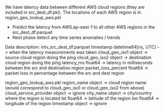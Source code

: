 
We have latency data between different AWS cloud regions (they are included in src_dest_df.pkl). The locations of each AWS region is in region_geo_lookup_aws.pkl
- Predict the latency from AWS.ap-east-1 to all other AWS regions in the src_dest_df.parquet
- Next phase detect any time series anomalies / trends 

Data description: 
intv_src_dest_df.parquet
timestamp              datetime64[ns, UTC] -> when the latency measurements was taken
cloud_geo_iso1                      object -> source cloud region doing the ping
cloud_geo_iso2                      object -> destination cloud region doing the ping
latency_ms                         float64 -> latency in milliseconds between the src and destination region
packet_loss_percent                float64 -> packet loss in percentage between the src and dest region 

region_geo_lookup_aws.pkl
region_name                object -> cloud region name (would correspond to cloud_geo_iso1 or cloud_geo_iso2 from above)
cloud_service_provider     object -> ignore 
city_name                  object -> city/country where the region is located 
lat                       float64 -> latitude of the region 
lon                       float64 -> longitude of the region 
timestamp                  object -> ignore 
